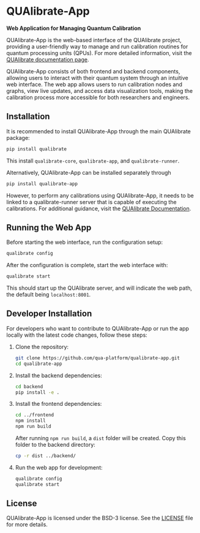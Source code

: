 # QUAlibrate-App

**Web Application for Managing Quantum Calibration**

QUAlibrate-App is the web-based interface of the QUAlibrate project, providing a user-friendly way to manage and run calibration routines for quantum processing units (QPUs). For more detailed information, visit the [QUAlibrate documentation page](https://qua-platform.github.io/qualibrate/).&#x20;

QUAlibrate-App consists of both frontend and backend components, allowing users to interact with their quantum system through an intuitive web interface. The web app allows users to run calibration nodes and graphs, view live updates, and access data visualization tools, making the calibration process more accessible for both researchers and engineers.

## Installation

It is recommended to install QUAlibrate-App through the main QUAlibrate package:

```bash
pip install qualibrate
```

This install `qualibrate-core`, `qualibrate-app`, and `qualibrate-runner`.

Alternatively, QUAlibrate-App can be installed separately through

```bash
pip install qualibrate-app
```

However, to perform any calibrations using QUAlibrate-App, it needs to be linked to a qualibrate-runner server that is capable of executing the calibrations. For additional guidance, visit the [QUAlibrate Documentation](https://qua-platform.github.io/qualibrate/).

## Running the Web App

Before starting the web interface, run the configuration setup:

```bash
qualibrate config
```

After the configuration is complete, start the web interface with:

```bash
qualibrate start
```

This should start up the QUAlibrate server, and will indicate the web path, the default being `localhost:8001`.

## Developer Installation

For developers who want to contribute to QUAlibrate-App or run the app locally with the latest code changes, follow these steps:

1. Clone the repository:

   ```bash
   git clone https://github.com/qua-platform/qualibrate-app.git
   cd qualibrate-app
   ```

2. Install the backend dependencies:

   ```bash
   cd backend
   pip install -e .
   ```

3. Install the frontend dependencies:

   ```bash
   cd ../frontend
   npm install
   npm run build
   ```

   After running `npm run build`, a `dist` folder will be created. Copy this folder to the backend directory:

   ```bash
   cp -r dist ../backend/
   ```

4. Run the web app for development:

   ```bash
   qualibrate config
   qualibrate start
   ```

## License

QUAlibrate-App is licensed under the BSD-3 license. See the [LICENSE](https://github.com/qua-platform/qualibrate-app/blob/main/LICENSE) file for more details.
